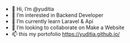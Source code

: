 - 👋 Hi, I’m @yuditia
- 👀 I’m interested in Backend Developer
- 🌱 I’m currently learn Laravel & Api
- 💞️ I’m looking to collaborate on Make a Website
- 📫 this my portofolio https://yuditia.github.io/

<!---
yuditia/yuditia is a ✨ special ✨ repository because its `README.md` (this file) appears on your GitHub profile.
You can click the Preview link to take a look at your changes.
--->
